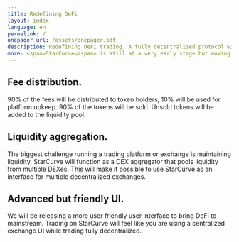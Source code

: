 ```yaml
---
title: Redefining DeFi
layout: index
language: en
permalink: /
onepager_url: /assets/onepager.pdf
description: Redefining DeFi trading. A fully decentralized protocol with a more advanced DeFi swap interface including a fair fee distribution system and advanced matching engine.
more: <span>StarCurve</span> is still at a very early stage but moving fast. For latest updates refer to our social media channels listed below.
---
```


<div class="main-right__top">
    <h2>Fee distribution.</h2>
    <p>
      90% of the fees will be distributed to token holders, 10% will be
      used for platform upkeep. 90% of the tokens will be sold. 
      Unsold tokens will be added to the liquidity pool.
    </p>
</div>
<div class="main-right__mid">
    <h2>Liquidity aggregation.</h2>
    <p>
      The biggest challenge running a trading platform or exchange is maintaining liquidity. 
      StarCurve will function as a DEX aggregator that pools liquidity from multiple DEXes. This will make it possible to use StarCurve as an interface for multiple decentralized exchanges. 
    </p>
</div>
<div class="main-right__bottom">
    <h2>Advanced but friendly UI.</h2>
    <p>
      We will be releasing a more user friendly user interface to bring
      DeFi to mainstream. Trading on StarCurve will feel like you are
      using a centralized exchange UI while trading fully decentralized.
    </p>
</div>
